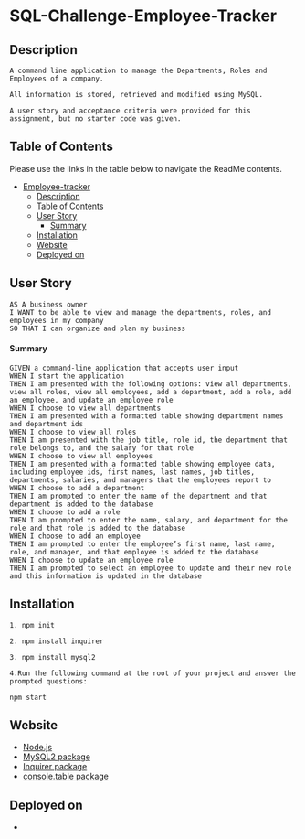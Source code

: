 # SQL-Challenge-Employee-Tracker
## Description
```
A command line application to manage the Departments, Roles and Employees of a company.

All information is stored, retrieved and modified using MySQL.

A user story and acceptance criteria were provided for this assignment, but no starter code was given.
```


## Table of Contents

Please use the links in the table below to navigate the ReadMe contents.

- [Employee-tracker](#Employee-tracker)
  - [Description](#description)
  - [Table of Contents](#table-of-contents)
  - [User Story](#user-story)
      - [Summary](#summary)
  - [Installation](#installation)
  - [Website](#website)
  - [Deployed on](#deployed-on)


## User Story

```
AS A business owner
I WANT to be able to view and manage the departments, roles, and employees in my company
SO THAT I can organize and plan my business
```


#### Summary 
```
GIVEN a command-line application that accepts user input
WHEN I start the application
THEN I am presented with the following options: view all departments, view all roles, view all employees, add a department, add a role, add an employee, and update an employee role
WHEN I choose to view all departments
THEN I am presented with a formatted table showing department names and department ids
WHEN I choose to view all roles
THEN I am presented with the job title, role id, the department that role belongs to, and the salary for that role
WHEN I choose to view all employees
THEN I am presented with a formatted table showing employee data, including employee ids, first names, last names, job titles, departments, salaries, and managers that the employees report to
WHEN I choose to add a department
THEN I am prompted to enter the name of the department and that department is added to the database
WHEN I choose to add a role
THEN I am prompted to enter the name, salary, and department for the role and that role is added to the database
WHEN I choose to add an employee
THEN I am prompted to enter the employee’s first name, last name, role, and manager, and that employee is added to the database
WHEN I choose to update an employee role
THEN I am prompted to select an employee to update and their new role and this information is updated in the database
```

## Installation
```
1. npm init

2. npm install inquirer

3. npm install mysql2

4.Run the following command at the root of your project and answer the prompted questions:

npm start
```

## Website
- [Node.js](https://nodejs.org/en/)
- [MySQL2 package](https://www.npmjs.com/package/mysql2)
- [Inquirer package](https://www.npmjs.com/package/inquirer)
- [console.table package](https://www.npmjs.com/package/console.table)

## Deployed on
- 